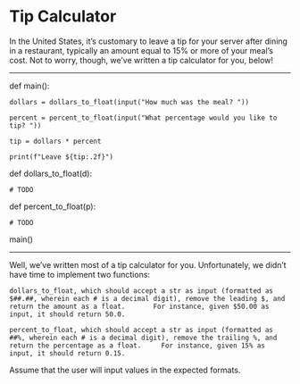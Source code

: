 # Tip Calculator

In the United States, it’s customary to leave a tip for your server after dining in a restaurant, typically an amount equal to 15% or more of your meal’s cost. Not to worry, though, we’ve written a tip calculator for you, below!

------
def main():

    dollars = dollars_to_float(input("How much was the meal? "))
    
    percent = percent_to_float(input("What percentage would you like to tip? "))
    
    tip = dollars * percent
    
    print(f"Leave ${tip:.2f}")


def dollars_to_float(d):

    # TODO


def percent_to_float(p):

    # TODO

main()

------
Well, we’ve written most of a tip calculator for you. Unfortunately, we didn’t have time to implement two functions:

      
    dollars_to_float, which should accept a str as input (formatted as $##.##, wherein each # is a decimal digit), remove the leading $, and return the amount as a float.       For instance, given $50.00 as input, it should return 50.0.
      
    percent_to_float, which should accept a str as input (formatted as ##%, wherein each # is a decimal digit), remove the trailing %, and return the percentage as a float.     For instance, given 15% as input, it should return 0.15.

Assume that the user will input values in the expected formats.
